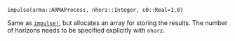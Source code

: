 ```
impulse(arma::ARMAProcess, nhorz::Integer, ε0::Real=1.0)
```

Same as [`impulse!`](@ref), but allocates an array for storing the results. The number of horizons needs to be specified explicitly with `nhorz`.
